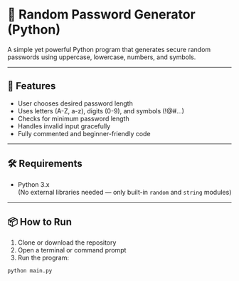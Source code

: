 # 🔐 Random Password Generator (Python)

A simple yet powerful Python program that generates secure random passwords using uppercase, lowercase, numbers, and symbols.

---

## 🚀 Features

- User chooses desired password length
- Uses letters (A-Z, a-z), digits (0-9), and symbols (!@#...)
- Checks for minimum password length
- Handles invalid input gracefully
- Fully commented and beginner-friendly code

---

## 🛠 Requirements

- Python 3.x  
(No external libraries needed — only built-in `random` and `string` modules)

---

## 📦 How to Run

1. Clone or download the repository
2. Open a terminal or command prompt
3. Run the program:

```bash
python main.py
